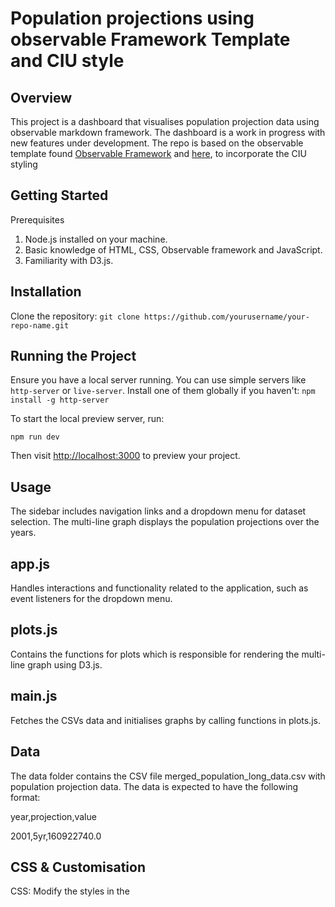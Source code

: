 # Population projections using observable Framework Template and CIU style

## Overview
This project is a dashboard that visualises population projection data using observable markdown framework. The dashboard is a work in progress with new features under development.
The repo is based on the observable template found [Observable Framework](https://observablehq.com/framework) and [here](https://github.com/Greater-London-Authority/observable-framework-template/tree/main), to incorporate the CIU styling 

## Getting Started
Prerequisites
1. Node.js installed on your machine.
2. Basic knowledge of HTML, CSS, Observable framework and JavaScript.
3. Familiarity with D3.js.

## Installation
Clone the repository:
```git clone https://github.com/yourusername/your-repo-name.git```

## Running the Project
Ensure you have a local server running. You can use simple servers like ```http-server``` or ```live-server```. Install one of them globally if you haven't: ```npm install -g http-server```

To start the local preview server, run:

```
npm run dev
```

Then visit <http://localhost:3000> to preview your project.

## Usage
The sidebar includes navigation links and a dropdown menu for dataset selection. The multi-line graph displays the population projections over the years.

## app.js
Handles interactions and functionality related to the application, such as event listeners for the dropdown menu.

## plots.js
Contains the functions for plots which is responsible for rendering the multi-line graph using D3.js.

## main.js
Fetches the CSVs data and initialises graphs by calling functions in plots.js.

## Data
The data folder contains the CSV file merged_population_long_data.csv with population projection data. The data is expected to have the following format:

year,projection,value

2001,5yr,160922740.0

## CSS & Customisation
CSS: Modify the styles in the <style> tags within index.html to customise the appearance of the dashboard. JavaScript: Modify app.js and plots.js to add or change functionality and data visualisation.


The [docs](https://observablehq.com/framework/config#style) describe the following CSS variables:


 *  --theme-foreground - page foreground color, e.g. black
 *  --theme-background - page background color, e.g. white
 *  --theme-background-alt - block background color, e.g. light gray
 *  --theme-foreground-alt - heading foreground color, e.g. brown
 *  --theme-foreground-muted - secondary text foreground color, e.g. dark gray
 *  --theme-foreground-faint - faint border color, e.g. middle gray
 *  --theme-foreground-fainter - fainter border color, e.g. light gray
 *  --theme-foreground-faintest - faintest border color, e.g. almost white
 *  --theme-foreground-focus - emphasis foreground color, e.g. blue


The theme file is in `docs/theme.css`.

Theme files can import CSS files that are part of the Observable project: these are in [this directory](https://github.com/observablehq/framework/tree/main/src/style) of the [`observablehq/framework`](https://github.com/observablehq/framework) repo.

As well as adding a CSS file, I've added the HTML for a footer to `observablehq.config.js`.

## Contributing
1. Fork the repository.
2. Create a new branch (git checkout -b feature-branch).
3. Make your changes.
4. Commit your changes (git commit -am 'Add new feature').
5. Push to the branch (git push origin feature-branch).
6. Create a new Pull Request. 



